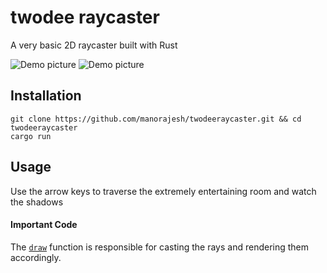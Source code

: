 # twodee raycaster
A very basic 2D raycaster built with Rust

![Demo picture](https://github.com/manorajesh/twodeeraycaster/blob/twodeeraycaster/images/demo1.png)
![Demo picture](https://github.com/manorajesh/twodeeraycaster/blob/twodeeraycaster/images/demo2.png)

## Installation
```
git clone https://github.com/manorajesh/twodeeraycaster.git && cd twodeeraycaster
cargo run
```

## Usage
Use the arrow keys to traverse the extremely entertaining room and watch the shadows

#### Important Code
The [`draw`](https://github.com/manorajesh/twodeeraycaster/blob/cdf31fba1238801ae4804fe2ce98fec9d935985d/src/raycaster.rs#L147-L207) function is responsible for casting the rays and rendering them accordingly.
